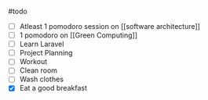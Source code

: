 #todo 

- [ ] Atleast 1 pomodoro session on [[software architecture]]
- [ ] 1 pomodoro on [[Green Computing]]
- [ ] Learn Laravel
- [ ] Project Planning
- [ ] Workout
- [ ] Clean room 
- [ ] Wash clothes
- [x] Eat a good breakfast
